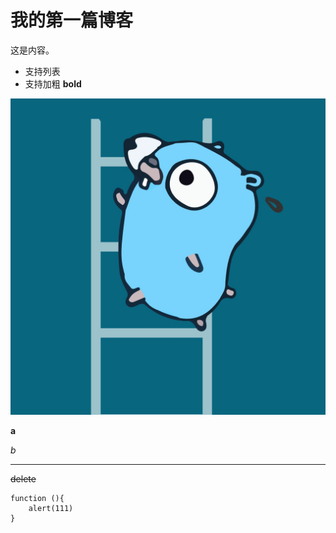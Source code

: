 # 我的第一篇博客

这是内容。

- 支持列表
- 支持加粗 **bold**


<img src="../imgs/go.png" alt="">

**a**

*b*

---
~~delete~~

```
function (){
    alert(111)
}

```